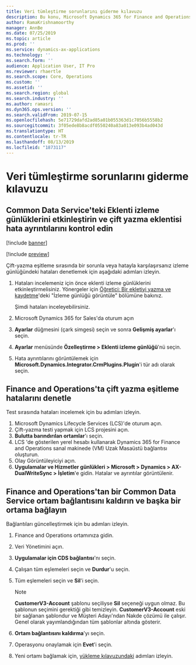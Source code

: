 ```yaml
---
title: Veri tümleştirme sorunlarını giderme kılavuzu
description: Bu konu, Microsoft Dynamics 365 for Finance and Operations ile Common Data Service arasında veri tümleştirme hakkında sorun giderme bilgileri sağlar.
author: RamaKrishnamoorthy
manager: AnnBe
ms.date: 07/25/2019
ms.topic: article
ms.prod: ''
ms.service: dynamics-ax-applications
ms.technology: ''
ms.search.form: ''
audience: Application User, IT Pro
ms.reviewer: rhaertle
ms.search.scope: Core, Operations
ms.custom: ''
ms.assetid: ''
ms.search.region: global
ms.search.industry: ''
ms.author: ramasri
ms.dyn365.ops.version: ''
ms.search.validFrom: 2019-07-15
ms.openlocfilehash: 5e71729dafd2ad85a01b055363d1c7056b5558b2
ms.sourcegitcommit: 3f05ede8b8acdf0550240a83a013e093b4ad043d
ms.translationtype: HT
ms.contentlocale: tr-TR
ms.lasthandoff: 08/13/2019
ms.locfileid: "1873117"
---
```

# <a name="troubleshooting-guide-for-data-integration"></a>Veri tümleştirme sorunlarını giderme kılavuzu

## <a name="enable-plug-in-trace-logs-in-common-data-service-and-inspect-the-dual-write-plug-in-error-details"></a>Common Data Service'teki Eklenti izleme günlüklerini etkinleştirin ve çift yazma eklentisi hata ayrıntılarını kontrol edin

[!include [banner](../includes/banner.md)]

[!include [preview](../includes/preview-banner.md)]

Çift-yazma eşitleme sırasında bir sorunla veya hatayla karşılaşırsanız izleme günlüğündeki hataları denetlemek için aşağıdaki adımları izleyin.

1. Hataları incelemeniz için önce eklenti izleme günlüklerini etkinleştirmelisiniz. Yönergeler için [Öğretici: Bir ekletiyi yazma ve kaydetme](https://docs.microsoft.com/powerapps/developer/common-data-service/tutorial-write-plug-in#view-trace-logs)'deki "İzleme günlüğü görüntüle" bölümüne bakınız.

    Şimdi hataları inceleyebilirsiniz.

2. Microsoft Dynamics 365 for Sales'da oturum açın
3. **Ayarlar** düğmesini (çark simgesi) seçin ve sonra **Gelişmiş ayarlar**'ı seçin.
4. **Ayarlar** menüsünde **Özelleştirme \> Eklenti izleme günlüğü**'nü seçin.
5. Hata ayrıntılarını görüntülemek için **Microsoft.Dynamics.Integrator.CrmPlugins.Plugin**'i tür adı olarak seçin.

## <a name="inspect-dual-write-synchronization-errors-in-finance-and-operations"></a>Finance and Operations'ta çift yazma eşitleme hatalarını denetle

Test sırasında hataları incelemek için bu adımları izleyin.

1. Microsoft Dynamics Lifecycle Services (LCS)'de oturum açın.
2. Çift-yazma testi yapmak için LCS projesini açın.
3. **Bulutta barındırılan ortamlar**'ı seçin.
4. LCS 'de gösterilen yerel hesabı kullanarak Dynamics 365 for Finance and Operations sanal makinede (VM) Uzak Masaüstü bağlantısı oluşturun.
5. Olay Görüntüleyiciyi açın. 
6. **Uygulamalar ve Hizmetler günlükleri \> Microsoft \> Dynamics \> AX-DualWriteSync \> İşletim**'e gidin. Hatalar ve ayrıntılar görüntülenir.

## <a name="unlink-one-common-data-service-environment-from-finance-and-operations-and-link-another-environment"></a>Finance and Operations'tan bir Common Data Service ortam bağlantısını kaldırın ve başka bir ortama bağlayın

Bağlantıları güncelleştirmek için bu adımları izleyin.

1. Finance and Operations ortamınıza gidin.
2. Veri Yönetimini açın.
3. **Uygulamalar için CDS bağlantısı**'nı seçin.
4. Çalışan tüm eşlemeleri seçin ve **Durdur**'u seçin.
5. Tüm eşlemeleri seçin ve **Sil**'i seçin.

    > [!NOTE]
    > **CustomerV3-Account** şablonu seçiliyse **Sil** seçeneği uygun olmaz. Bu şablonun seçimini gerektiği gibi temizleyin. **CustomerV3-Account** eski bir sağlanan şablondur ve Müşteri Adayı'ndan Nakde çözümü ile çalışır. Genel olarak yayımlandığından tüm şablonlar altında gösterir.

6. **Ortam bağlantısını kaldırma**'yı seçin.
7. Operasyonu onaylamak için **Evet**'i seçin.
8. Yeni ortamı bağlamak için, [yükleme kılavuzundaki](https://aka.ms/dualwrite-docs) adımları izleyin.
